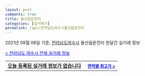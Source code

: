 ```yaml
---
layout: post
comments: true
title: 돌산읍둔전리
categories: [실거래가]
permalink: /apt/전라남도여수시돌산읍둔전리
---
```


2021년 09월 06일 기준, <a href="/apt/전라남도여수시">전라남도여수시</a> 돌산읍둔전리 한달간 실거래 정보

<a style="color: blue;" href="/apt/전라남도여수시">< 전라남도 여수시 전체 실거래 정보</a>
<!---- start ---->
<table>
  <tr>
    <td colspan="4" style="font-weight: bold;"><a href="/apt/전라남도여수시돌산읍둔전리{name_without_space}">오늘 등록된 실거래 정보가 없습니다</a> &nbsp;&nbsp;&nbsp; <a style="color: blue; font-size: smaller;" href="/apt/전라남도여수시돌산읍둔전리{name_without_space}">면적별 최고가 ></a></td>
  </tr>
    
</table>
<!---- end ---->
    